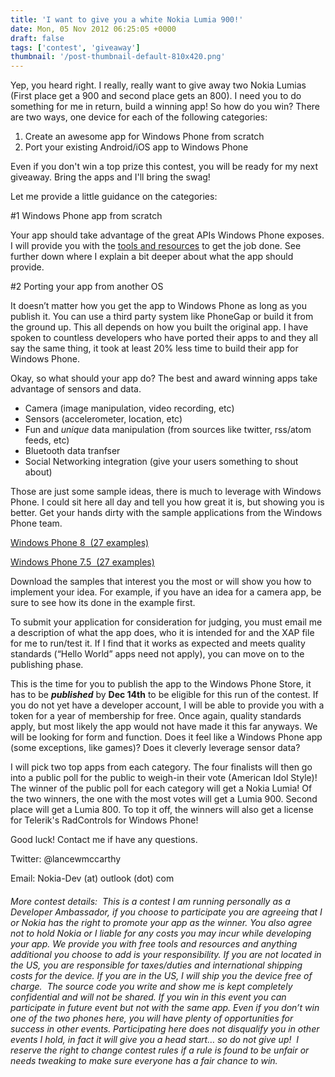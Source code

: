 ```yaml
---
title: 'I want to give you a white Nokia Lumia 900!'
date: Mon, 05 Nov 2012 06:25:05 +0000
draft: false
tags: ['contest', 'giveaway']
thumbnail: '/post-thumbnail-default-810x420.png'
---
```


Yep, you heard right. I really, really want to give away two Nokia Lumias (First place get a 900 and second place gets an 800). I need you to do something for me in return, build a winning app! So how do you win? There are two ways, one device for each of the following categories:

1.  Create an awesome app for Windows Phone from scratch
2.  Port your existing Android/iOS app to Windows Phone

Even if you don't win a top prize this contest, you will be ready for my next giveaway. Bring the apps and I'll bring the swag!

Let me provide a little guidance on the categories:

#1 Windows Phone app from scratch

Your app should take advantage of the great APIs Windows Phone exposes. I will provide you with the [tools and resources](http://nokiawpdev.wordpress.com/2012/11/05/resources-resources-resources/) to get the job done. See further down where I explain a bit deeper about what the app should provide.

#2 Porting your app from another OS

It doesn’t matter how you get the app to Windows Phone as long as you publish it. You can use a third party system like PhoneGap or build it from the ground up. This all depends on how you built the original app. I have spoken to countless developers who have ported their apps to and they all say the same thing, it took at least 20% less time to build their app for Windows Phone.

Okay, so what should your app do? The best and award winning apps take advantage of sensors and data.

*   Camera (image manipulation, video recording, etc)
*   Sensors (accelerometer, location, etc)
*   Fun and _unique_ data manipulation (from sources like twitter, rss/atom feeds, etc)
*   Bluetooth data tranfser
*   Social Networking integration (give your users something to shout about)

Those are just some sample ideas, there is much to leverage with Windows Phone. I could sit here all day and tell you how great it is, but showing you is better. Get your hands dirty with the sample applications from the Windows Phone team.

[Windows Phone 8  (27 examples)](http://code.msdn.microsoft.com/wpapps/site/search?f%5B0%5D.Type=Technology&f%5B0%5D.Value=Windows%20Phone%208)

[Windows Phone 7.5  (27 examples)](http://code.msdn.microsoft.com/wpapps/site/search?f%5B0%5D.Type=Technology&f%5B0%5D.Value=Windows%20Phone%20Mango)

Download the samples that interest you the most or will show you how to implement your idea. For example, if you have an idea for a camera app, be sure to see how its done in the example first.

To submit your application for consideration for judging, you must email me a description of what the app does, who it is intended for and the XAP file for me to run/test it. If I find that it works as expected and meets quality standards (“Hello World” apps need not apply), you can move on to the publishing phase.

This is the time for you to publish the app to the Windows Phone Store, it has to be **_published_** by **Dec 14th** to be eligible for this run of the contest. If you do not yet have a developer account, I will be able to provide you with a token for a year of membership for free. Once again, quality standards apply, but most likely the app would not have made it this far anyways. We will be looking for form and function. Does it feel like a Windows Phone app (some exceptions, like games)? Does it cleverly leverage sensor data?

I will pick two top apps from each category. The four finalists will then go into a public poll for the public to weigh-in their vote (American Idol Style)! The winner of the public poll for each category will get a Nokia Lumia! Of the two winners, the one with the most votes will get a Lumia 900. Second place will get a Lumia 800. To top it off, the winners will also get a license for Telerik's RadControls for Windows Phone!

Good luck! Contact me if have any questions.

Twitter: @lancewmccarthy

Email: Nokia-Dev (at) outlook (dot) com

###### More contest details:  This is a contest I am running personally as a Developer Ambassador, if you choose to participate you are agreeing that I or Nokia has the right to promote your app as the winner. You also agree not to hold Nokia or I liable for any costs you may incur while developing your app. We provide you with free tools and resources and anything additional you choose to add is your responsibility. If you are not located in the US, you are responsible for taxes/duties and international shipping costs for the device. If you are in the US, I will ship you the device free of charge.  The source code you write and show me is kept completely confidential and will not be shared. If you win in this event you can participate in future event but not with the same app. Even if you don’t win one of the two phones here, you will have plenty of opportunities for success in other events. Participating here does not disqualify you in other events I hold, in fact it will give you a head start… so do not give up!  I reserve the right to change contest rules if a rule is found to be unfair or needs tweaking to make sure everyone has a fair chance to win.
